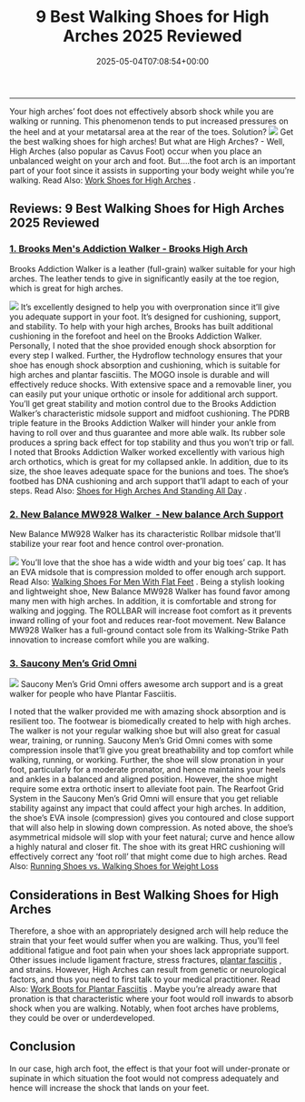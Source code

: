 ﻿---
layout: post
title: 9 Best Walking Shoes for High Arches 2025 Reviewed
date: '2025-05-04T07:08:54+00:00'
categories:
- walking Shoes
tags: []
slug: /best-walking-shoes-for-high-arches/
lastmod: 2025-05-07T12:21:26+03:00
---

****
Your high arches’ foot does not effectively absorb shock while you are walking or running. This phenomenon tends to put increased pressures on the heel and at your metatarsal area at the rear of the toes. Solution?
![](/assets/img/img/)
Get the best walking shoes for high arches! But what are High Arches? - Well, High Arches (also popular as Cavus Foot) occur when you place an unbalanced weight on your arch and foot.
But….the foot arch is an important part of your foot since it assists in supporting your body weight while you’re walking. Read Also:
[Work Shoes for High Arches](https://pestpolicy.com/best-work-shoes-for-high-arches/)
.
## Reviews: 9 Best Walking Shoes for High Arches 2025 Reviewed
### [1. Brooks Men's Addiction Walker - Brooks High Arch](https://www.amazon.com/dp/B0012HR2I8/?tag=p-policy-20)
Brooks Addiction Walker is a leather (full-grain) walker suitable for your high arches. The leather tends to give in significantly easily at the toe region, which is great for high arches.

![](/assets/img/e/ir)
It’s excellently designed to help you with overpronation since it’ll give you adequate support in your foot. It’s designed for cushioning, support, and stability.
To help with your high arches, Brooks has built additional cushioning in the forefoot and heel on the Brooks Addiction Walker. Personally, I noted that the shoe provided enough shock absorption for every step I walked.
Further, the Hydroflow technology ensures that your shoe has enough shock absorption and cushioning, which is suitable for high arches and plantar fasciitis. The MOGO insole is durable and will effectively reduce shocks.
With extensive space and a removable liner, you can easily put your unique orthotic or insole for additional arch support. You’ll get great stability and motion control due to the Brooks Addiction Walker’s characteristic midsole support and midfoot cushioning.
The PDRB triple feature in the Brooks Addiction Walker will hinder your ankle from having to roll over and thus guarantee and more able walk. Its rubber sole produces a spring back effect for top stability and thus you won’t trip or fall.
I noted that Brooks Addiction Walker worked excellently with various high arch orthotics, which is great for my collapsed ankle. In addition, due to its size, the shoe leaves adequate space for the bunions and toes.
The shoe’s footbed has DNA cushioning and arch support that’ll adapt to each of your steps. Read Also:
[Shoes for High Arches And Standing All Day](https://pestpolicy.com/best-shoes-for-high-arches-and-standing-all-day/)
.
### [2. New Balance MW928 Walker  - New balance Arch Support](https://www.amazon.com/dp/B01NB9K3XO/?tag=p-policy-20)
New Balance MW928 Walker has its characteristic Rollbar midsole that’ll stabilize your rear foot and hence control over-pronation.

![](/assets/img/e/ir)
You’ll love that the shoe has a wide width and your big toes’ cap. It has an EVA midsole that is compression molded to offer enough arch support. Read Also:
[Walking Shoes For Men With Flat Feet](https://pestpolicy.com/best-walking-shoes-for-men-with-flat-feet/)
.
Being a stylish looking and lightweight shoe, New Balance MW928 Walker has found favor among many men with high arches. In addition, it is comfortable and strong for walking and jogging.
The ROLLBAR will increase foot comfort as it prevents inward rolling of your foot and reduces rear-foot movement. New Balance MW928 Walker has a full-ground contact sole from its Walking-Strike Path innovation to increase comfort while you are walking.
### [3. Saucony Men’s Grid Omni](https://www.amazon.com/dp/B000I4SA0A/?tag=p-policy-20)
![](/assets/img/e/ir)
Saucony Men’s Grid Omni offers awesome arch support and is a great walker for people who have Plantar Fasciitis.

I noted that the walker provided me with amazing shock absorption and is resilient too. The footwear is biomedically created to help with high arches.
The walker is not your regular walking shoe but will also great for casual wear, training, or running. Saucony Men’s Grid Omni comes with some compression insole that’ll give you great breathability and top comfort while walking, running, or working.
Further, the shoe will slow pronation in your foot, particularly for a moderate pronator, and hence maintains your heels and ankles in a balanced and aligned position. However, the shoe might require some extra orthotic insert to alleviate foot pain.
The Rearfoot Grid System in the Saucony Men’s Grid Omni will ensure that you get reliable stability against any impact that could affect your high arches. In addition, the shoe’s EVA insole (compression) gives you contoured and close support that will also help in slowing down compression.
As noted above, the shoe’s asymmetrical midsole will slop with your feet natural; curve and hence allow a highly natural and closer fit. The shoe with its great HRC cushioning will effectively correct any ‘foot roll’ that might come due to high arches.
Read Also:
[Running Shoes vs. Walking Shoes for Weight Loss](https://pestpolicy.com/running-shoes-vs-walking-shoes-for-weight-loss/)
## Considerations in Best Walking Shoes for High Arches
Therefore, a shoe with an appropriately designed arch will help reduce the strain that your feet would suffer when you are walking.
Thus, you’ll feel additional fatigue and foot pain when your shoes lack appropriate support. Other issues include ligament fracture, stress fractures,
[plantar fasciitis](https://pestpolicy.com/best-work-boots-for-plantar-fasciitis/)
, and strains.
However, High Arches can result from genetic or neurological factors, and thus you need to first talk to your medical practitioner. Read Also:
[Work Boots for Plantar Fasciitis](https://pestpolicy.com/best-work-boots-for-plantar-fasciitis/)
.
Maybe you’re already aware that pronation is that characteristic where your foot would roll inwards to absorb shock when you are walking. Notably, when foot arches have problems, they could be over or underdeveloped.
## Conclusion
In our case, high arch foot, the effect is that your foot will under-pronate or supinate in which situation the foot would not compress adequately and hence will increase the shock that lands on your feet.